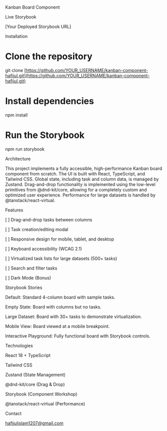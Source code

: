 Kanban Board Component

Live Storybook

[Your Deployed Storybook URL]

Installation

# Clone the repository
git clone [https://github.com/YOUR_USERNAME/kanban-component-hafijul.git](https://github.com/YOUR_USERNAME/kanban-component-hafijul.git)

# Install dependencies
npm install

# Run the Storybook
npm run storybook


Architecture

This project implements a fully accessible, high-performance Kanban board component from scratch. The UI is built with React, TypeScript, and Tailwind CSS. Global state, including task and column data, is managed by Zustand. Drag-and-drop functionality is implemented using the low-level primitives from @dnd-kit/core, allowing for a completely custom and optimized user experience. Performance for large datasets is handled by @tanstack/react-virtual.

Features

[ ] Drag-and-drop tasks between columns

[ ] Task creation/editing modal

[ ] Responsive design for mobile, tablet, and desktop

[ ] Keyboard accessibility (WCAG 2.1)

[ ] Virtualized task lists for large datasets (500+ tasks)

[ ] Search and filter tasks

[ ] Dark Mode (Bonus)

Storybook Stories

Default: Standard 4-column board with sample tasks.

Empty State: Board with columns but no tasks.

Large Dataset: Board with 30+ tasks to demonstrate virtualization.

Mobile View: Board viewed at a mobile breakpoint.

Interactive Playground: Fully functional board with Storybook controls.

Technologies

React 18 + TypeScript

Tailwind CSS

Zustand (State Management)

@dnd-kit/core (Drag & Drop)

Storybook (Component Workshop)

@tanstack/react-virtual (Performance)

Contact

hafijulislam1207@gmail.com